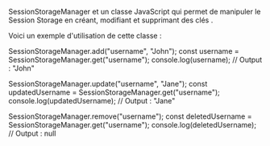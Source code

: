 SessionStorageManager et un classe JavaScript qui permet de manipuler le Session Storage en créant, modifiant et supprimant des clés .

Voici un exemple d'utilisation de cette classe :

SessionStorageManager.add("username", "John");
const username = SessionStorageManager.get("username");
console.log(username); // Output : "John"

SessionStorageManager.update("username", "Jane");
const updatedUsername = SessionStorageManager.get("username");
console.log(updatedUsername); // Output : "Jane"

SessionStorageManager.remove("username");
const deletedUsername = SessionStorageManager.get("username");
console.log(deletedUsername); // Output : null


